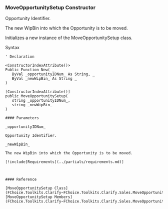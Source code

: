 ﻿### MoveOpportunitySetup Constructor

Opportunity Identifier.

The new WipBin into which the Opportunity is to be moved.

Initializes a new instance of the MoveOpportunitySetup class.

Syntax

```vbnet
' Declaration

<ConstructorIndexAttribute()>
Public Function New( _
   ByVal _opportunityIDNum_ As String, _
   ByVal _newWipBin_ As String _
)

[ConstructorIndexAttribute()]
public MoveOpportunitySetup( 
   string _opportunityIDNum_,
   string _newWipBin_
)

#### Parameters

_opportunityIDNum_

Opportunity Identifier.

_newWipBin_

The new WipBin into which the Opportunity is to be moved.

[!include[Requirements](../partials/requirements.md)]



#### Reference

[MoveOpportunitySetup Class](FChoice.Toolkits.Clarify~FChoice.Toolkits.Clarify.Sales.MoveOpportunitySetup.md)  
[MoveOpportunitySetup Members](FChoice.Toolkits.Clarify~FChoice.Toolkits.Clarify.Sales.MoveOpportunitySetup_members.md)